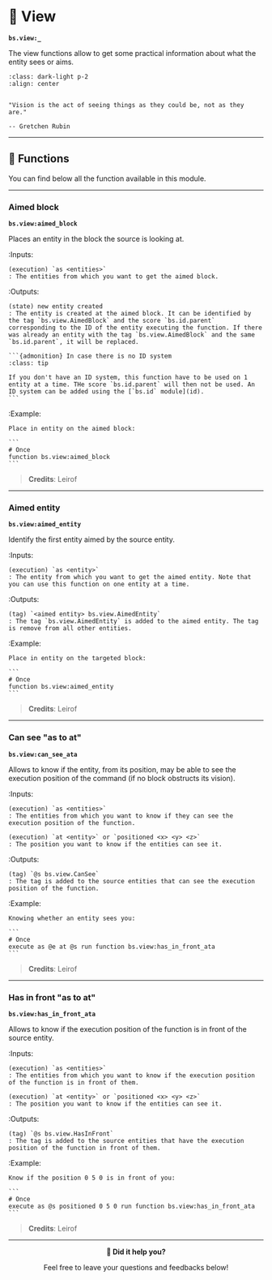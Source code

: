 # 👀 View

**`bs.view:_`**

The view functions allow to get some practical information about what the entity sees or aims.

```{image} img/eye.png
:class: dark-light p-2
:align: center
```

```{epigraph}

"Vision is the act of seeing things as they could be, not as they are."

-- Gretchen Rubin
```

---

## 🔧 Functions

You can find below all the function available in this module.

---

### Aimed block

**`bs.view:aimed_block`**

Places an entity in the block the source is looking at.

:Inputs:

    (execution) `as <entities>`
    : The entities from which you want to get the aimed block.

:Outputs:

    (state) new entity created
    : The entity is created at the aimed block. It can be identified by the tag `bs.view.AimedBlock` and the score `bs.id.parent` corresponding to the ID of the entity executing the function. If there was already an entity with the tag `bs.view.AimedBlock` and the same `bs.id.parent`, it will be replaced.

    ```{admonition} In case there is no ID system
    :class: tip

    If you don't have an ID system, this function have to be used on 1 entity at a time. THe score `bs.id.parent` will then not be used. An ID system can be added using the [`bs.id` module](id).
    ```

:Example:

    Place in entity on the aimed block:

    ```
    # Once
    function bs.view:aimed_block
    ```

> **Credits**: Leirof

---

### Aimed entity

**`bs.view:aimed_entity`**

Identify the first entity aimed by the source entity.

:Inputs:

    (execution) `as <entity>`
    : The entity from which you want to get the aimed entity. Note that you can use this function on one entity at a time.

:Outputs:

    (tag) `<aimed entity> bs.view.AimedEntity`
    : The tag `bs.view.AimedEntity` is added to the aimed entity. The tag is remove from all other entities.

:Example:

    Place in entity on the targeted block:

    ```
    # Once
    function bs.view:aimed_entity
    ```

> **Credits**: Leirof

---

### Can see "as to at"

**`bs.view:can_see_ata`**

Allows to know if the entity, from its position, may be able to see the execution position of the command (if no block obstructs its vision).

:Inputs:

    (execution) `as <entities>`
    : The entities from which you want to know if they can see the execution position of the function.

    (execution) `at <entity>` or `positioned <x> <y> <z>`
    : The position you want to know if the entities can see it.

:Outputs:

    (tag) `@s bs.view.CanSee`
    : The tag is added to the source entities that can see the execution position of the function.

:Example:

    Knowing whether an entity sees you:

    ```
    # Once
    execute as @e at @s run function bs.view:has_in_front_ata
    ```

> **Credits**: Leirof

---

### Has in front "as to at"

**`bs.view:has_in_front_ata`**

Allows to know if the execution position of the function is in front of the source entity.

:Inputs:

    (execution) `as <entities>`
    : The entities from which you want to know if the execution position of the function is in front of them.

    (execution) `at <entity>` or `positioned <x> <y> <z>`
    : The position you want to know if the entities can see it.

:Outputs:

    (tag) `@s bs.view.HasInFront`
    : The tag is added to the source entities that have the execution position of the function in front of them.

:Example:

    Know if the position 0 5 0 is in front of you:

    ```
    # Once
    execute as @s positioned 0 5 0 run function bs.view:has_in_front_ata
    ```

> **Credits**: Leirof

---

<div align=center>

**💬 Did it help you?**

Feel free to leave your questions and feedbacks below!

</div>

<script src="https://giscus.app/client.js"
        data-repo="Gunivers/Glibs"
        data-repo-id="R_kgDOHQjqYg"
        data-category="Documentation"
        data-category-id="DIC_kwDOHQjqYs4CUQpy"
        data-mapping="title"
        data-strict="0"
        data-reactions-enabled="1"
        data-emit-metadata="0"
        data-input-position="bottom"
        data-theme="light"
        data-lang="fr"
        data-loading="lazy"
        crossorigin="anonymous"
        async>
</script>